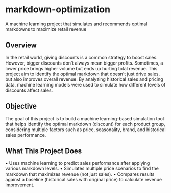 # markdown-optimization
A machine learning project that simulates and recommends optimal markdowns to maximize retail revenue

## Overview
In the retail world, giving discounts is a common strategy to boost sales. However, bigger discounts don’t always mean bigger profits. Sometimes, a lower price brings higher volume but ends up hurting total revenue. This project aim to identify the optimal markdown that doesn't just drive sales, but also improves overall revenue. By analyzing historical sales and pricing data, machine learning models were used to simulate how different levels of discounts affect sales.

## Objective
The goal of this project is to build a machine learning-based simulation tool that helps identify the optimal markdown (discount) for each product group, considering multiple factors such as price, seasonality, brand, and historical sales performance.

## What This Project Does
•	Uses machine learning to predict sales performance after applying various markdown levels.
•	Simulates multiple price scenarios to find the markdown that maximizes revenue (not just sales).
•	Compares results against a baseline (historical sales with original price) to calculate revenue improvement.
